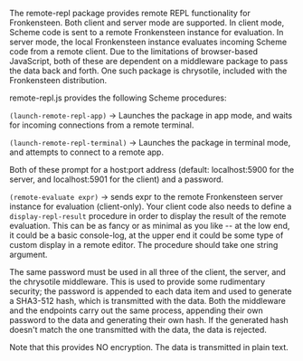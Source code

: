 The remote-repl package provides remote REPL functionality for Fronkensteen. Both client and server mode are supported. In client mode, Scheme code is sent to a remote Fronkensteen instance for evaluation. In server mode, the local Fronkensteen instance evaluates incoming Scheme code from a remote client. Due to the limitations of browser-based JavaScript, both of these are dependent on a middleware package to pass the data back and forth. One such package is chrysotile, included with the Fronkensteen distribution.

remote-repl.js provides the following Scheme procedures:

`(launch-remote-repl-app)` -> Launches the package in app mode, and waits for incoming connections from a remote terminal.

`(launch-remote-repl-terminal)` -> Launches the package in terminal mode, and attempts to connect to a remote app.

Both of these prompt for a host:port address (default: localhost:5900 for the server, and localhost:5901 for the client) and a password.

`(remote-evaluate expr)` -> sends expr to the remote Fronkensteen server instance for evaluation (client-only). Your client code also needs to define a `display-repl-result` procedure in order to display the result of the remote evaluation. This can be as fancy or as minimal as you like -- at the low end, it could be a basic console-log, at the upper end it could be some type of custom display in a remote editor. The procedure should take one string argument.

The same password must be used in all three of the client, the server, and the chrysotile middleware. This is used to provide some rudimentary security; the password is appended to each data item and used to generate a SHA3-512 hash, which is transmitted with the data. Both the middleware and the endpoints carry out the same process, appending their own password to the data and generating their own hash. If the generated hash doesn't match the one transmitted with the data, the data is rejected.

Note that this provides NO encryption. The data is transmitted in plain text.
